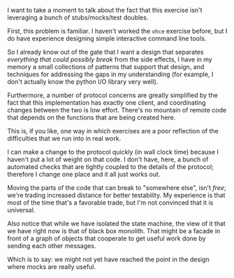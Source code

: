 I want to take a moment to talk about the fact that
this exercise isn't leveraging a bunch of
stubs/mocks/test doubles.

First, this problem is familiar.  I haven't worked
the `ohce` exercise before, but I do have experience
designing simple interactive command line tools.

So I already know out of the gate that I want a design
that separates _everything that could possibly break_
from the side effects, I have in my memory a small
collections of patterns that support that design,
and techniques for addressing the gaps in my understanding
(for example, I don't actually know the python I/O library
very well).

Furthermore, a number of protocol concerns are
greatly simplified by the fact that this implementation
has exactly one client, and coordinating changes between
the two is low effort.  There's no mountain of remote
code that depends on the functions that are being created
here.

This is, if you like, one way in which exercises are a poor 
reflection of the difficulties that we run into in real work.

I can make a change to the protocol quickly (in wall clock 
time) because I haven't put a lot of weight on that code.
I don't have, here, a bunch of automated checks that are
tightly coupled to the details of the protocol; therefore
I change one place and it all just works out.

Moving the parts of the code that can break to "somewhere
else", isn't _free_; we're trading increased distance for
better testability.  My experience is that most of the time
that's a favorable trade, but I'm not convinced that it is 
universal.

Also notice that while we have isolated the state machine,
the view of it that we have right now is that of black
box monolith.  That might be a facade in front of a graph
of objects that cooperate to get useful work done by sending
each other messages.

Which is to say: we might not yet have reached the
point in the design where mocks are really useful.